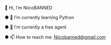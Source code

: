 
👋 Hi, I'm NiicoBANNED

● 🌱 I’m currently learning Python

● 🔭 I’m currently a free agent

● 📫 How to reach me: Niicobanned@gmail.com

